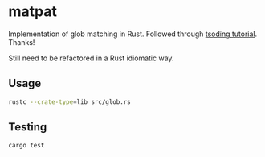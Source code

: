 # matpat

Implementation of glob matching in Rust.
Followed through [tsoding tutorial](https://www.youtube.com/watch?v=B2VS_zeuTQ4). Thanks!

Still need to be refactored in a Rust idiomatic way.

## Usage

```sh
rustc --crate-type=lib src/glob.rs
```

## Testing

```sh
cargo test
```
